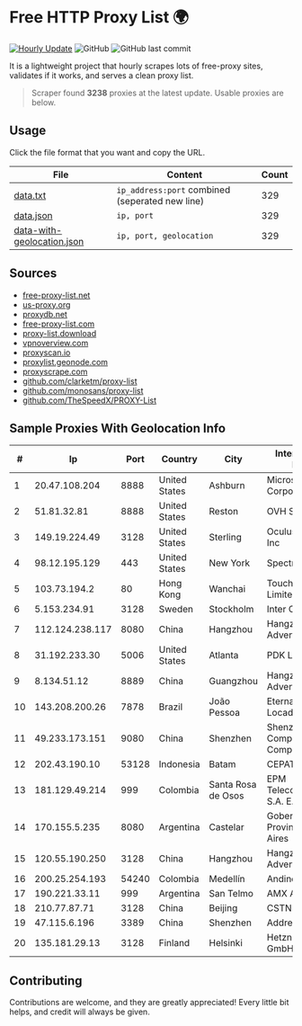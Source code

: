 
# Free HTTP Proxy List 🌍

[![Hourly Update](https://github.com/mertguvencli/http-proxy-list/actions/workflows/main.yml/badge.svg?branch=main)](https://github.com/mertguvencli/http-proxy-list/actions/workflows/main.yml)
![GitHub](https://img.shields.io/github/license/mertguvencli/http-proxy-list)
![GitHub last commit](https://img.shields.io/github/last-commit/mertguvencli/http-proxy-list)

It is a lightweight project that hourly scrapes lots of free-proxy sites, validates if it works, and serves a clean proxy list.


> Scraper found **3238** proxies at the latest update. Usable proxies are below.

## Usage

Click the file format that you want and copy the URL.


|File|Content|Count|
|----|-------|-----|
|[data.txt](https://raw.githubusercontent.com/mertguvencli/http-proxy-list/main/proxy-list/data.txt)|`ip_address:port` combined (seperated new line)|329|
|[data.json](https://raw.githubusercontent.com/mertguvencli/http-proxy-list/main/proxy-list/data.json)|`ip, port`|329|
|[data-with-geolocation.json](https://raw.githubusercontent.com/mertguvencli/http-proxy-list/main/proxy-list/data-with-geolocation.json)|`ip, port, geolocation`|329|

## Sources

* [free-proxy-list.net](https://free-proxy-list.net)
* [us-proxy.org](https://www.us-proxy.org)
* [proxydb.net](http://proxydb.net)
* [free-proxy-list.com](https://free-proxy-list.com/?page=&port=&type%5B%5D=http&type%5B%5D=https&up_time=0&search=Search)
* [proxy-list.download](https://www.proxy-list.download/HTTP)
* [vpnoverview.com](https://vpnoverview.com/privacy/anonymous-browsing/free-proxy-servers)
* [proxyscan.io](https://www.proxyscan.io)
* [proxylist.geonode.com](https://proxylist.geonode.com/api/proxy-list?limit=300&page=1&sort_by=lastChecked&sort_type=desc&protocols=http,https)
* [proxyscrape.com](https://api.proxyscrape.com/v2/?request=displayproxies&protocol=http&timeout=10000&country=all&ssl=all&anonymity=all)
* [github.com/clarketm/proxy-list](https://raw.githubusercontent.com/clarketm/proxy-list/master/proxy-list-raw.txt)
* [github.com/monosans/proxy-list](https://raw.githubusercontent.com/monosans/proxy-list/main/proxies/http.txt)
* [github.com/TheSpeedX/PROXY-List](https://raw.githubusercontent.com/TheSpeedX/PROXY-List/master/http.txt)


## Sample Proxies With Geolocation Info

|#|Ip|Port|Country|City|Internet Service Provider|
|-|--|----|-------|----|-------------------------|
|1|20.47.108.204|8888|United States|Ashburn|Microsoft Corporation|
|2|51.81.32.81|8888|United States|Reston|OVH SAS|
|3|149.19.224.49|3128|United States|Sterling|Oculus Networks Inc|
|4|98.12.195.129|443|United States|New York|Spectrum|
|5|103.73.194.2|80|Hong Kong|Wanchai|TouchPal HK Co., Limited|
|6|5.153.234.91|3128|Sweden|Stockholm|Inter Connects Inc|
|7|112.124.238.117|8080|China|Hangzhou|Hangzhou Alibaba Advertising Co|
|8|31.192.233.30|5006|United States|Atlanta|PDK LLC|
|9|8.134.51.12|8889|China|Guangzhou|Hangzhou Alibaba Advertising Co.|
|10|143.208.200.26|7878|Brazil|João Pessoa|Eternal VÔdeo Locadora Ltda|
|11|49.233.173.151|9080|China|Shenzhen|Shenzhen Tencent Computer Systems Company Limited|
|12|202.43.190.10|53128|Indonesia|Batam|CEPATNET|
|13|181.129.49.214|999|Colombia|Santa Rosa de Osos|EPM Telecomunicaciones S.A. E.S.P.|
|14|170.155.5.235|8080|Argentina|Castelar|Gobernacion de la Provincia de Buenos Aires|
|15|120.55.190.250|3128|China|Hangzhou|Hangzhou Alibaba Advertising Co|
|16|200.25.254.193|54240|Colombia|Medellín|Andinet ON Line|
|17|190.221.33.11|999|Argentina|San Telmo|AMX Argentina S.A.|
|18|210.77.87.71|3128|China|Beijing|CSTNET|
|19|47.115.6.196|3389|China|Shenzhen|Addresses CNNIC|
|20|135.181.29.13|3128|Finland|Helsinki|Hetzner Online GmbH|



## Contributing

Contributions are welcome, and they are greatly appreciated! Every
little bit helps, and credit will always be given.

